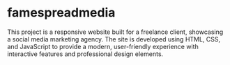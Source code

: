 # famespreadmedia
This project is a responsive website built for a freelance client, showcasing a social media marketing agency. The site is developed using HTML, CSS, and JavaScript to provide a modern, user-friendly experience with interactive features and professional design elements.
